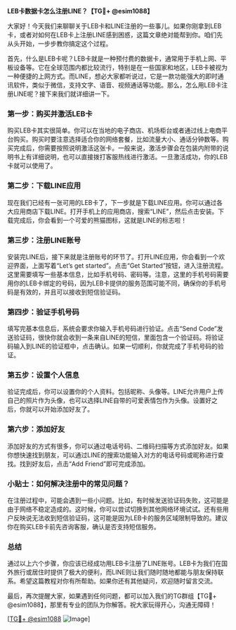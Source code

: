 **LEB卡数据卡怎么注册LINE？【TG💪+ @esim1088】**

大家好！今天我们来聊聊关于LEB卡和LINE注册的一些事儿。如果你刚拿到LEB卡，或者对如何在LEB卡上注册LINE感到困惑，这篇文章绝对能帮到你。咱们先从头开始，一步步教你搞定这个过程。

首先，什么是LEB卡呢？LEB卡就是一种预付费的数据卡，通常用于手机上网、平板设备等。它在全球范围内都比较流行，特别是在一些国家和地区，LEB卡被视为一种便捷的上网方式。而LINE，想必大家都听说过，它是一款功能强大的即时通讯软件，类似于微信，支持文字、语音、视频通话等功能。那么，怎么用LEB卡注册LINE呢？接下来我们就详细讲一下。

### 第一步：购买并激活LEB卡

购买LEB卡其实很简单。你可以在当地的电子商店、机场柜台或者通过线上电商平台购买。购买时要注意选择适合你的网络套餐，比如流量大小、通话分钟数等。购买完成后，你需要按照说明激活这张卡。一般来说，激活步骤会在包装内附带的说明书上有详细说明，也可以直接拨打客服热线进行激活。一旦激活成功，你的LEB卡就可以使用了。

### 第二步：下载LINE应用

现在我们已经有一张可用的LEB卡了，下一步就是下载LINE应用。你可以通过各大应用商店下载LINE。打开手机上的应用商店，搜索“LINE”，然后点击安装。下载完成后，你会看到一个可爱的熊猫图标，这就是LINE的标志啦！

### 第三步：注册LINE账号

安装完LINE后，接下来就是注册账号的环节了。打开LINE应用，你会看到一个欢迎界面，上面写着“Let’s get started”。点击“Get Started”按钮，进入注册流程。这里需要填写一些基本信息，比如手机号码、密码等。注意，这里的手机号码需要用你的LEB卡绑定的号码，因为LEB卡提供的服务范围可能不同，确保你的手机号码是有效的，并且可以接收到短信验证码。

### 第四步：验证手机号码

填写完基本信息后，系统会要求你输入手机号码进行验证。点击“Send Code”发送验证码，很快你就会收到一条来自LINE的短信，里面包含一个验证码。将验证码输入到LINE的验证框中，点击确认。如果一切顺利，你就完成了手机号码的验证。

### 第五步：设置个人信息

验证完成后，你可以设置你的个人资料。包括昵称、头像等。LINE允许用户上传自己的照片作为头像，也可以选择LINE自带的可爱表情包作为头像。设置好之后，你就可以开始添加好友了。

### 第六步：添加好友

添加好友的方式有很多，你可以通过电话号码、二维码扫描等方式添加好友。如果你想快速找到朋友，可以通过LINE的搜索功能输入对方的电话号码或昵称进行查找。找到好友后，点击“Add Friend”即可完成添加。

### 小贴士：如何解决注册中的常见问题？

在注册过程中，可能会遇到一些小问题。比如，有时候发送验证码失败，这可能是由于网络不稳定造成的。这时候，你可以尝试切换到其他网络环境试试。还有些用户反映说无法收到短信验证码，这可能是因为LEB卡的服务区域限制导致的。建议你在购买LEB卡前先咨询客服，确认是否支持短信服务。

### 总结

通过以上六个步骤，你应该已经成功用LEB卡注册了LINE账号。LEB卡为我们在国外旅行或居住时提供了极大的便利，而LINE则让我们随时随地都能与朋友保持联系。希望这篇教程对你有所帮助。如果你还有其他疑问，欢迎随时留言交流。

最后，再次提醒大家，如果遇到任何问题，都可以加入我们的TG群组【TG💪+ @esim1088】，那里有专业的团队为你解答。祝大家玩得开心，沟通无障碍！

[[TG💪+ @esim1088](https://t.me/s/esim1088) ![Image](https://i.postimg.cc/4NQfJmqS/Snipaste-2025-05-13-00-14-12.png)]